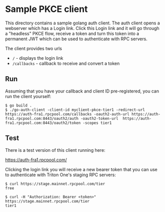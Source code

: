 # Sample PKCE client

This directory contains a sample golang auth client. The auth client opens a webserver which has a Login link. Click this Login link and it will go through a "headless" PKCE flow, receive a token and turn this token into a permanent JWT which can be used to authenticate with RPC servers.

The client provides two urls

 * `/` - displays the login link 
 * `/callbacks` - callback to receive and convert a token 

## Run

Assuming that you have your callback and client ID pre-registered, you can run the client yourself:

```
$ go build .
$ ./go-auth-client -client-id myclient-pkce-tier1 -redirect-url https://auth-fra1.rpcpool.com/callbacks -oauth2-auth-url https://auth-fra1.rpcpool.com:8443/oauth2/auth -oauth2-token-url  https://auth-fra1.rpcpool.com:8443/oauth2/token -scopes tier1
```

## Test

There is a test version of this client running here:

https://auth-fra1.rpcpool.com/

Clicking the login link you will receive a new bearer token that you can use to authenticate with Triton One's staging RPC servers:

```
$ curl https://stage.mainnet.rpcpool.com/tier
free

$ curl -H "Authorization: Bearer <token>" https://stage.mainnet.rpcpool.com/tier 
tier1
```
